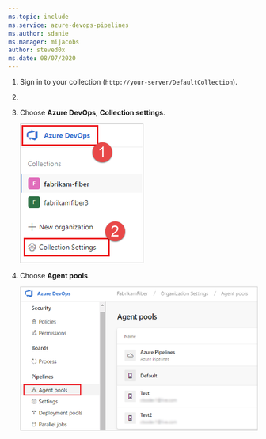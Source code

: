 ```yaml
---
ms.topic: include
ms.service: azure-devops-pipelines
ms.author: sdanie
ms.manager: mijacobs
author: steved0x
ms.date: 08/07/2020
---
```


1. Sign in to your collection (`http://your-server/DefaultCollection`).
1. 
1. Choose **Azure DevOps**, **Collection settings**.

   ![Choose Collection settings.](../../media/agent-pools-tab/collection-settings-2020.png)

1. Choose **Agent pools**.

   ![Choose Agent pools.](../../media/agent-pools-tab/agent-pools-2020.png)
